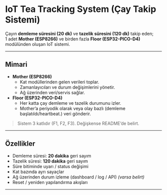 # IoT Tea Tracking System (Çay Takip Sistemi)

Çayın **demleme süresini (20 dk)** ve **tazelik süresini (120 dk)** takip eden;  
1 adet **Mother (ESP8266)** ve birden fazla **Floor (ESP32-PICO-D4)** modülünden oluşan IoT sistemi.

---

## Mimari

- **Mother (ESP8266)**  
  - Kat modüllerinden gelen verileri toplar.  
  - Zamanlayıcıları ve durum değişimlerini yönetir.  
  - Ağ üzerinden veri/servis sağlar.  
- **Floor (ESP32-PICO-D4)**  
  - Her katta çay demleme ve tazelik durumunu izler.  
  - Mother’a periyodik olarak veya olay bazlı (demleme başlatıldı/heartbeat.) veri gönderir.

> Sistem 3 katlıdır (F1, F2, F3). Değişkense README’de belirt.

---

## Özellikler

- Demleme süresi: **20 dakika** geri sayım  
- Tazelik süresi: **120 dakika** geri sayım  
- Süre bitiminde uyarı / status değişimi  
- Kat bazında ayrı sayaçlar  
- Ağ üzerinden durum izleme (dashboard / log / API) *(varsa belirt)*  
- Reset / yeniden yapılandırma akışları

---
